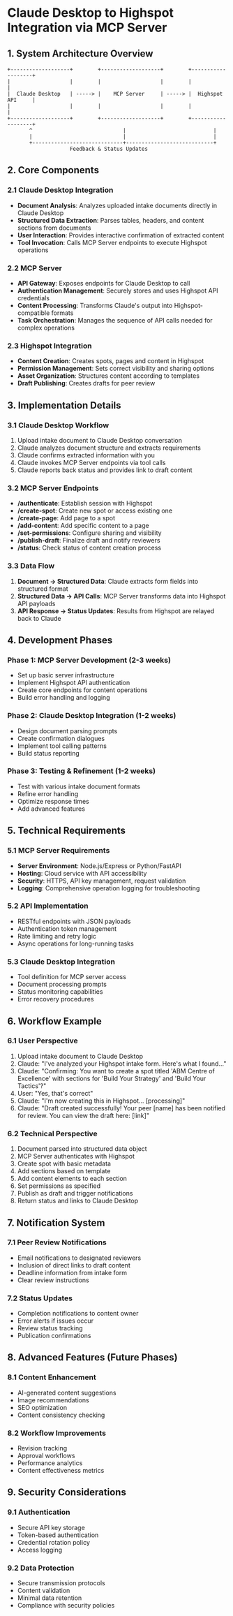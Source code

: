 # Claude Desktop to Highspot Integration via MCP Server

## 1. System Architecture Overview

```
+-------------------+        +-------------------+        +-------------------+
|                   |        |                   |        |                   |
|  Claude Desktop   | -----> |    MCP Server     | -----> |  Highspot API     |
|                   |        |                   |        |                   |
+-------------------+        +-------------------+        +-------------------+
       ^                             |                            |
       |                             |                            |
       +-----------------------------+----------------------------+
                    Feedback & Status Updates
```

## 2. Core Components

### 2.1 Claude Desktop Integration
- **Document Analysis**: Analyzes uploaded intake documents directly in Claude Desktop
- **Structured Data Extraction**: Parses tables, headers, and content sections from documents
- **User Interaction**: Provides interactive confirmation of extracted content
- **Tool Invocation**: Calls MCP Server endpoints to execute Highspot operations

### 2.2 MCP Server
- **API Gateway**: Exposes endpoints for Claude Desktop to call
- **Authentication Management**: Securely stores and uses Highspot API credentials
- **Content Processing**: Transforms Claude's output into Highspot-compatible formats
- **Task Orchestration**: Manages the sequence of API calls needed for complex operations

### 2.3 Highspot Integration
- **Content Creation**: Creates spots, pages and content in Highspot
- **Permission Management**: Sets correct visibility and sharing options
- **Asset Organization**: Structures content according to templates
- **Draft Publishing**: Creates drafts for peer review

## 3. Implementation Details

### 3.1 Claude Desktop Workflow
1. Upload intake document to Claude Desktop conversation
2. Claude analyzes document structure and extracts requirements
3. Claude confirms extracted information with you
4. Claude invokes MCP Server endpoints via tool calls
5. Claude reports back status and provides link to draft content

### 3.2 MCP Server Endpoints
- **/authenticate**: Establish session with Highspot
- **/create-spot**: Create new spot or access existing one
- **/create-page**: Add page to a spot
- **/add-content**: Add specific content to a page
- **/set-permissions**: Configure sharing and visibility
- **/publish-draft**: Finalize draft and notify reviewers
- **/status**: Check status of content creation process

### 3.3 Data Flow
1. **Document → Structured Data**: Claude extracts form fields into structured format
2. **Structured Data → API Calls**: MCP Server transforms data into Highspot API payloads
3. **API Response → Status Updates**: Results from Highspot are relayed back to Claude

## 4. Development Phases

### Phase 1: MCP Server Development (2-3 weeks)
- Set up basic server infrastructure
- Implement Highspot API authentication
- Create core endpoints for content operations
- Build error handling and logging

### Phase 2: Claude Desktop Integration (1-2 weeks)
- Design document parsing prompts
- Create confirmation dialogues
- Implement tool calling patterns
- Build status reporting

### Phase 3: Testing & Refinement (1-2 weeks)
- Test with various intake document formats
- Refine error handling
- Optimize response times
- Add advanced features

## 5. Technical Requirements

### 5.1 MCP Server Requirements
- **Server Environment**: Node.js/Express or Python/FastAPI
- **Hosting**: Cloud service with API accessibility
- **Security**: HTTPS, API key management, request validation
- **Logging**: Comprehensive operation logging for troubleshooting

### 5.2 API Implementation
- RESTful endpoints with JSON payloads
- Authentication token management
- Rate limiting and retry logic
- Async operations for long-running tasks

### 5.3 Claude Desktop Integration
- Tool definition for MCP server access
- Document processing prompts
- Status monitoring capabilities
- Error recovery procedures

## 6. Workflow Example

### 6.1 User Perspective
1. Upload intake document to Claude Desktop
2. Claude: "I've analyzed your Highspot intake form. Here's what I found..."
3. Claude: "Confirming: You want to create a spot titled 'ABM Centre of Excellence' with sections for 'Build Your Strategy' and 'Build Your Tactics'?"
4. User: "Yes, that's correct"
5. Claude: "I'm now creating this in Highspot... [processing]"
6. Claude: "Draft created successfully! Your peer [name] has been notified for review. You can view the draft here: [link]"

### 6.2 Technical Perspective
1. Document parsed into structured data object
2. MCP Server authenticates with Highspot
3. Create spot with basic metadata
4. Add sections based on template
5. Add content elements to each section
6. Set permissions as specified
7. Publish as draft and trigger notifications
8. Return status and links to Claude Desktop

## 7. Notification System

### 7.1 Peer Review Notifications
- Email notifications to designated reviewers
- Inclusion of direct links to draft content
- Deadline information from intake form
- Clear review instructions

### 7.2 Status Updates
- Completion notifications to content owner
- Error alerts if issues occur
- Review status tracking
- Publication confirmations

## 8. Advanced Features (Future Phases)

### 8.1 Content Enhancement
- AI-generated content suggestions
- Image recommendations
- SEO optimization
- Content consistency checking

### 8.2 Workflow Improvements
- Revision tracking
- Approval workflows
- Performance analytics
- Content effectiveness metrics

## 9. Security Considerations

### 9.1 Authentication
- Secure API key storage
- Token-based authentication
- Credential rotation policy
- Access logging

### 9.2 Data Protection
- Secure transmission protocols
- Content validation
- Minimal data retention
- Compliance with security policies
